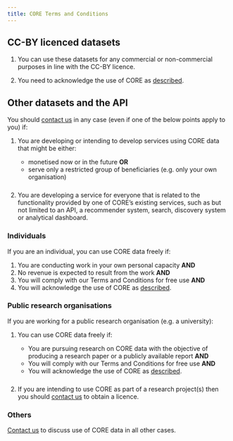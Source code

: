 ```yaml
---
title: CORE Terms and Conditions
---
```


<style>
  ol p + ol, ol p + ul, ul p + ol, ul p + ul {
    margin-bottom: 1.5rem;
  }
</style>


## CC-BY licenced datasets

1.  You can use these datasets for any commercial or non-commercial
    purposes in line with the&nbsp;CC-BY licence.

2.  You need to acknowledge the use of CORE as [described](/acknowledge).


## Other datasets and the API

You should [contact us](mailto:th%65%74eam%40c%6fr%65%2eac%2eu%6b)
in any case (even if one of the below points apply to you) if:

1.  You are developing or intending to develop services using
    CORE data that might be either:

    - monetised now or in the future <b>OR</b>
    - serve only a restricted group of beneficiaries&nbsp;(e.g.&nbsp;only
      your own organisation)

2.  You are developing a service for everyone that is related to
    the functionality provided by one of CORE’s existing services,
    such as but not limited to an API, a recommender system,
    search, discovery system or analytical dashboard.

### Individuals

If you are an individual, you can use CORE data freely if:

1.  You are conducting work in your own personal
    capacity <b>AND</b>
2.  No revenue is expected to result from
    the work <b>AND</b>
3.  You will comply with our Terms and Conditions
    for free use <b>AND</b>
4.  You will acknowledge the use of CORE as [described](/acknowledge).


### Public research organisations

If you are working for a public research
organisation&nbsp;(e.g.&nbsp;a&nbsp;university):

1.  You can use CORE data freely if:

    - You are pursuing research on CORE data with
      the objective of producing a research paper or
      a publicly available report <b>AND</b>
    - You will comply with our Terms and Conditions
      for free use <b>AND</b>
    - You will acknowledge the use of CORE as [described](/acknowledge).

2.  If you are intending to use CORE as part of
    a research project(s) then you should 
    [contact us](mailto:th%65%74eam%40c%6fr%65%2eac%2eu%6b)
    to obtain a licence.

### Others

[Contact us](mailto:th%65%74eam%40c%6fr%65%2eac%2eu%6b)
to discuss use of CORE data in all other cases.

</section>
